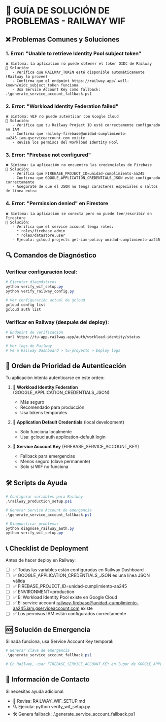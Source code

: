 # 🚨 GUÍA DE SOLUCIÓN DE PROBLEMAS - RAILWAY WIF

## ❌ Problemas Comunes y Soluciones

### 1. **Error: "Unable to retrieve Identity Pool subject token"**

```
❌ Síntoma: La aplicación no puede obtener el token OIDC de Railway
🔧 Solución:
   - Verifica que RAILWAY_TOKEN esté disponible automáticamente (Railway lo provee)
   - Confirma que el endpoint https://railway.app/.well-known/oidc_subject_token funciona
   - Usa Service Account Key como fallback: .\generate_service_account_fallback.ps1
```

### 2. **Error: "Workload Identity Federation failed"**

```
❌ Síntoma: WIF no puede autenticar con Google Cloud
🔧 Solución:
   - Verifica que tu Railway Project ID esté correctamente configurado en IAM
   - Confirma que railway-firebase@unidad-cumplimiento-aa245.iam.gserviceaccount.com existe
   - Revisa los permisos del Workload Identity Pool
```

### 3. **Error: "Firebase not configured"**

```
❌ Síntoma: La aplicación no encuentra las credenciales de Firebase
🔧 Solución:
   - Verifica que FIREBASE_PROJECT_ID=unidad-cumplimiento-aa245
   - Confirma que GOOGLE_APPLICATION_CREDENTIALS_JSON esté configurado correctamente
   - Asegúrate de que el JSON no tenga caracteres especiales o saltos de línea extra
```

### 4. **Error: "Permission denied" en Firestore**

```
❌ Síntoma: La aplicación se conecta pero no puede leer/escribir en Firestore
🔧 Solución:
   - Verifica que el service account tenga roles:
     * roles/firebase.admin
     * roles/datastore.user
   - Ejecuta: gcloud projects get-iam-policy unidad-cumplimiento-aa245
```

## 🔍 Comandos de Diagnóstico

### Verificar configuración local:

```powershell
# Ejecutar diagnósticos
python verify_wif_setup.py
python verify_railway_config.py

# Ver configuración actual de gcloud
gcloud config list
gcloud auth list
```

### Verificar en Railway (después del deploy):

```bash
# Endpoint de verificación
curl https://tu-app.railway.app/auth/workload-identity/status

# Ver logs de Railway
# Ve a Railway Dashboard > tu-proyecto > Deploy logs
```

## 🚀 Orden de Prioridad de Autenticación

Tu aplicación intenta autenticarse en este orden:

1. **🥇 Workload Identity Federation** (GOOGLE_APPLICATION_CREDENTIALS_JSON)

   - Más seguro
   - Recomendado para producción
   - Usa tokens temporales

2. **🥈 Application Default Credentials** (local development)

   - Solo funciona localmente
   - Usa: gcloud auth application-default login

3. **🥉 Service Account Key** (FIREBASE_SERVICE_ACCOUNT_KEY)
   - Fallback para emergencias
   - Menos seguro (clave permanente)
   - Solo si WIF no funciona

## 🛠️ Scripts de Ayuda

```powershell
# Configurar variables para Railway
.\railway_production_setup.ps1

# Generar Service Account de emergencia
.\generate_service_account_fallback.ps1

# Diagnosticar problemas
python diagnose_railway_auth.py
python verify_wif_setup.py
```

## 📞 Checklist de Deployment

Antes de hacer deploy en Railway:

- [ ] ✅ Todas las variables están configuradas en Railway Dashboard
- [ ] ✅ GOOGLE_APPLICATION_CREDENTIALS_JSON es una línea JSON válida
- [ ] ✅ FIREBASE_PROJECT_ID=unidad-cumplimiento-aa245
- [ ] ✅ ENVIRONMENT=production
- [ ] ✅ El Workload Identity Pool existe en Google Cloud
- [ ] ✅ El service account railway-firebase@unidad-cumplimiento-aa245.iam.gserviceaccount.com existe
- [ ] ✅ Los permisos IAM están configurados correctamente

## 🆘 Solución de Emergencia

Si nada funciona, usa Service Account Key temporal:

```powershell
# Generar clave de emergencia
.\generate_service_account_fallback.ps1

# En Railway, usar FIREBASE_SERVICE_ACCOUNT_KEY en lugar de GOOGLE_APPLICATION_CREDENTIALS_JSON
```

## 📧 Información de Contacto

Si necesitas ayuda adicional:

- 📖 Revisa: RAILWAY_WIF_SETUP.md
- 🔍 Ejecuta: python verify_wif_setup.py
- 🛠️ Genera fallback: .\generate_service_account_fallback.ps1
